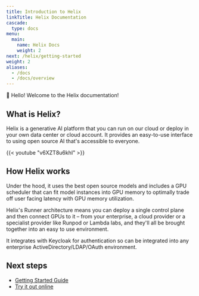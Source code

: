 ```yaml
---
title: Introduction to Helix
linkTitle: Helix Documentation
cascade:
  type: docs
menu:
  main:
    name: Helix Docs
    weight: 2
next: /helix/getting-started
weight: 2
aliases:
  - /docs
  - /docs/overview
---
```


👋 Hello! Welcome to the Helix documentation!

## What is Helix?

Helix is a generative AI platform that you can run on our cloud or deploy in your own data center or cloud account.  It provides an easy-to-use interface to using open source AI that's accessible to everyone.

{{< youtube "v6XZT8u6khI" >}}

## How Helix works

Under the hood, it uses the best open source models and includes a GPU scheduler that can fit model instances into GPU memory to optimally trade off user facing latency with GPU memory utilization.

Helix's Runner architecture means you can deploy a single control plane and then connect GPUs to it – from your enterprise, a cloud provider or a specialist provider like Runpod or Lambda labs, and they'll all be brought together into an easy to use environment.

It integrates with Keycloak for authentication so can be integrated into any enterprise ActiveDirectory/LDAP/OAuth environment.

## Next steps

- [Getting Started Guide](/docs/getting-started)
- [Try it out online](https://app.tryhelix.ai)
